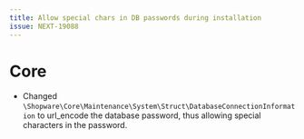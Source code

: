 ```yaml
---
title: Allow special chars in DB passwords during installation
issue: NEXT-19088
---
```

# Core
* Changed `\Shopware\Core\Maintenance\System\Struct\DatabaseConnectionInformation` to url_encode the database password, thus allowing special characters in the password.
